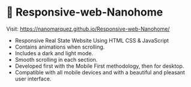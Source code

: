 # 🏡 Responsive-web-Nanohome

Visit: https://nanomarquez.github.io/Responsive-web-Nanohome/

- Responsive Real State Website Using HTML CSS & JavaScript
- Contains animations when scrolling.
- Includes a dark and light mode.
- Smooth scrolling in each section.
- Developed first with the Mobile First methodology, then for desktop.
- Compatible with all mobile devices and with a beautiful and pleasant user interface.

